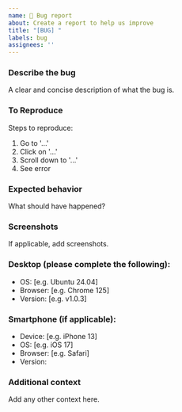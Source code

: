 ```yaml
---
name: 🐛 Bug report
about: Create a report to help us improve
title: "[BUG] "
labels: bug
assignees: ''
---
```


### Describe the bug
A clear and concise description of what the bug is.

### To Reproduce
Steps to reproduce:
1. Go to '...'
2. Click on '...'
3. Scroll down to '...'
4. See error

### Expected behavior
What should have happened?

### Screenshots
If applicable, add screenshots.

### Desktop (please complete the following):
- OS: [e.g. Ubuntu 24.04]
- Browser: [e.g. Chrome 125]
- Version: [e.g. v1.0.3]

### Smartphone (if applicable):
- Device: [e.g. iPhone 13]
- OS: [e.g. iOS 17]
- Browser: [e.g. Safari]
- Version:

### Additional context
Add any other context here.